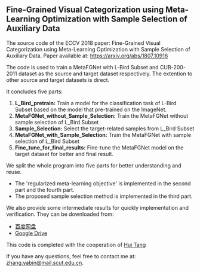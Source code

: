 ## Fine-Grained Visual Categorization using Meta-Learning Optimization with Sample Selection of Auxiliary Data
The source code of the ECCV 2018 paper: Fine-Grained Visual Categorization using Meta-Learning Optimization with Sample Selection of Auxiliary Data. Paper available at: https://arxiv.org/abs/1807.10916 

The code is used to train a MetaFGNet with L-Bird Subset and CUB-200-2011 dataset as the source and target dataset respectively.
The extention to other source and target datasets is direct.

It concludes five parts:
 1. **L_Bird_pretrain:** Train a model for the classification task of L-Bird Subset based on the model that pre-trained on the ImageNet.
 2. **MetaFGNet_without_Sample_Selection:** Train the MetaFGNet without sample selection of L_Bird Subset
 3. **Sample_Selection:** Select the target-related samples from L_Bird Subset
 4. **MetaFGNet_with_Sample_Selection:** Train the MetaFGNet with sample selection of L_Bird Subset
 5. **Fine_tune_for_final_results:** Fine-tune the MetaFGNet model on the target dataset for better and final result.
 
We split the whole program into five parts for better understanding and reuse. 
* The 'regularized meta-learning objective' is implemented in the second part and the fourth part.
* The proposed sample selection method is implemented in the third part.

We also provide some intermediate results for quickly implementation and verification. They can be downloaded from:
* [百度网盘](https://pan.baidu.com/s/19VUOsrDJdIZ6dAGs2sZIGg, "Metafgnet")
* [Google Drive](https://drive.google.com/drive/folders/1mSMcQz2jOA9I0Ydn3-b6lmBkYmlKh-6n?usp=sharing, "Metafgnet")

This code is completed with the cooperation of [Hui Tang](https://github.com/huitangtang/, "HuiTang")

If you have any questions, feel free to contact me at: zhang.yabin@mail.scut.edu.cn.
